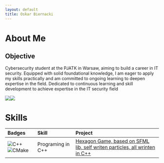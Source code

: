 ```yaml
---
layout: default
title: Oskar Biernacki
---
```


# About Me
## Objective

Cybersecurity student at the PJATK in Warsaw, aiming to build a career in IT security. Equipped with solid foundational knowledge, I am eager to apply my skills practically and am committed to ongoing learning to deepen expertise in the field. Dedicated to continuous learning and skill development to achieve expertise in the IT security field
<div style='display: flex;'>
  <a href="https://github.com/OskarBiernacki"><img src="https://img.shields.io/badge/github-%23121011.svg?style=for-the-badge&logo=github&logoColor=white" /></a>
  <a href="https://www.linkedin.com/in/oskar-biernacki-52a08a317/"><img src="https://img.shields.io/badge/-LinkedIn-0072b1?&style=for-the-badge&logo=linkedin&logoColor=white" /></a>
</div>

# Skills

|Badges| Skill        |  Project          |
|:-----|:-------------|:------------------|
|![C++](https://img.shields.io/badge/c++-%2300599C.svg?style=for-the-badge&logo=c%2B%2B&logoColor=white)![CMake](https://img.shields.io/badge/CMake-%23008FBA.svg?style=for-the-badge&logo=cmake&logoColor=white)| Programing in C++ | <a href="https://github.com/OskarBiernacki/GraHexxagon"> Hexagon Game, based on SFML lib, self writen particles, all wrinten in C++ </a> |

